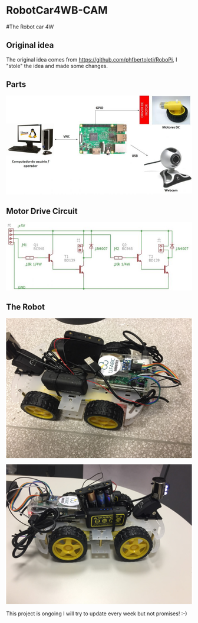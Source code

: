 # RobotCar4WB-CAM

#The Robot car 4W

## Original idea

The original idea comes from https://github.com/phfbertoleti/RoboPi, I "stole" the idea and made some changes.


## Parts

![img](img/diagrama.jpg)

## Motor Drive Circuit


![img](img/drive.jpg)


## The Robot

![img](img/carro1.JPG)

![img](img/carro2.JPG)




This project is ongoing I will try to update every week but not promises! :-)
